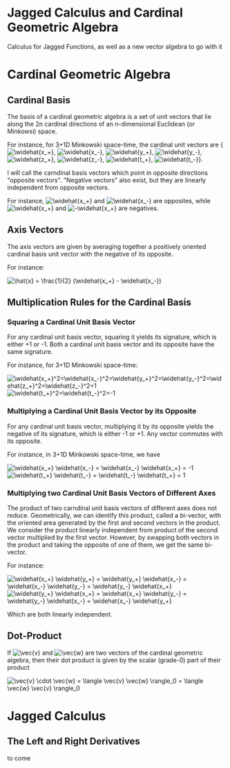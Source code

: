 # Jagged Calculus and Cardinal Geometric Algebra
Calculus for Jagged Functions, as well as a new vector algebra to go with it

# Cardinal Geometric Algebra

## Cardinal Basis
The basis of a cardinal geometric algebra is a set of unit vectors that lie along the 2n cardinal directions of an n-dimensional Euclidean (or Minkowsi) space.

For instance, for 3+1D Minkowski space-time, the cardinal unit vectors are {<img src="https://latex.codecogs.com/gif.latex?\widehat{x_&plus;}" title="\widehat{x_+}" />, <img src="https://latex.codecogs.com/gif.latex?\widehat{x_-}" title="\widehat{x_-}" />, <img src="https://latex.codecogs.com/gif.latex?\widehat{y_&plus;}" title="\widehat{y_+}" />, <img src="https://latex.codecogs.com/gif.latex?\widehat{y_-}" title="\widehat{y_-}" />, <img src="https://latex.codecogs.com/gif.latex?\widehat{z_&plus;}" title="\widehat{z_+}" />, <img src="https://latex.codecogs.com/gif.latex?\widehat{z_-}" title="\widehat{z_-}" />, <img src="https://latex.codecogs.com/gif.latex?\widehat{t_&plus;}" title="\widehat{t_+}" />, <img src="https://latex.codecogs.com/gif.latex?\widehat{t_-}" title="\widehat{t_-}" />}.

I will call the carndinal basis vectors which point in opposite directions "opposite vectors".  "Negative vectors" also exist, but they are linearly independent from opposite vectors.

For instance, <img src="https://latex.codecogs.com/gif.latex?\widehat{x_&plus;}" title="\widehat{x_+}" /> and <img src="https://latex.codecogs.com/gif.latex?\widehat{x_-}" title="\widehat{x_-}" /> are opposites, while <img src="https://latex.codecogs.com/gif.latex?\widehat{x_&plus;}" title="\widehat{x_+}" /> and <img src="https://latex.codecogs.com/gif.latex?-\widehat{x_&plus;}" title="-\widehat{x_+}" /> are negatives.

## Axis Vectors

The axis vectors are given by averaging together a positively oriented cardinal basis unit vector with the negative of its opposite.

For instance:

<img src="https://latex.codecogs.com/gif.latex?\hat{x}&space;=&space;\frac{1}{2}&space;(\widehat{x_&plus;}&space;-&space;\widehat{x_-})" title="\hat{x} = \frac{1}{2} (\widehat{x_+} - \widehat{x_-})" />


## Multiplication Rules for the Cardinal Basis

### Squaring a Cardinal Unit Basis Vector

For any cardinal unit basis vector, squaring it yields its signature, which is either +1 or -1.  Both a cardinal unit basis vector and its opposite have the same signature.

For instance, for 3+1D Minkowski space-time:

<img src="https://latex.codecogs.com/gif.latex?\widehat{x_&plus;}^2=\widehat{x_-}^2=\widehat{y_&plus;}^2=\widehat{y_-}^2=\widehat{z_&plus;}^2=\widehat{z_-}^2=1" title="\widehat{x_+}^2=\widehat{x_-}^2=\widehat{y_+}^2=\widehat{y_-}^2=\widehat{z_+}^2=\widehat{z_-}^2=1" />

<img src="https://latex.codecogs.com/gif.latex?\widehat{t_&plus;}^2=\widehat{t_-}^2=-1" title="\widehat{t_+}^2=\widehat{t_-}^2=-1" />

### Multiplying a Cardinal Unit Basis Vector by its Opposite

For any cardinal unit basis vector, multiplying it by its opposite yields the negative of its signature, which is either -1 or +1.  Any vector commutes with its opposite.

For instance, in 3+1D Minkowski space-time, we have

<img src="https://latex.codecogs.com/gif.latex?\widehat{x_&plus;}&space;\widehat{x_-}&space;=&space;\widehat{x_-}&space;\widehat{x_&plus;}&space;=&space;-1" title="\widehat{x_+} \widehat{x_-} = \widehat{x_-} \widehat{x_+} = -1" />

<img src="https://latex.codecogs.com/gif.latex?\widehat{t_&plus;}&space;\widehat{t_-}&space;=&space;\widehat{t_-}&space;\widehat{t_&plus;}&space;=&space;1" title="\widehat{t_+} \widehat{t_-} = \widehat{t_-} \widehat{t_+} = 1" />

### Multiplying two Cardinal Unit Basis Vectors of Different Axes

The product of two carndinal unit basis vectors of different axes does not reduce.  Geometrically, we can identify this product, called a bi-vector, with the oriented area generated by the first and second vectors in the product.  We consider the product linearly independent from product of the second vector multiplied by the first vector.  However, by swapping both vectors in the product and taking the opposite of one of them, we get the same bi-vector.

For instance:

<img src="https://latex.codecogs.com/gif.latex?\widehat{x_&plus;}&space;\widehat{y_&plus;}&space;=&space;\widehat{y_&plus;}&space;\widehat{x_-}&space;=&space;\widehat{x_-}&space;\widehat{y_-}&space;=&space;\widehat{y_-}&space;\widehat{x_&plus;}" title="\widehat{x_+} \widehat{y_+} = \widehat{y_+} \widehat{x_-} = \widehat{x_-} \widehat{y_-} = \widehat{y_-} \widehat{x_+}" />

<img src="https://latex.codecogs.com/gif.latex?\widehat{y_&plus;}&space;\widehat{x_&plus;}&space;=&space;\widehat{x_&plus;}&space;\widehat{y_-}&space;=&space;\widehat{y_-}&space;\widehat{x_-}&space;=&space;\widehat{x_-}&space;\widehat{y_&plus;}" title="\widehat{y_+} \widehat{x_+} = \widehat{x_+} \widehat{y_-} = \widehat{y_-} \widehat{x_-} = \widehat{x_-} \widehat{y_+}" />

Which are both linearly independent.


## Dot-Product

If <img src="https://latex.codecogs.com/gif.latex?\vec{v}" title="\vec{v}" /> and <img src="https://latex.codecogs.com/gif.latex?\vec{w}" title="\vec{w}" /> are two vectors of the cardinal geometric algebra, then their dot product is given by the scalar (grade-0) part of their product

<img src="https://latex.codecogs.com/gif.latex?\vec{v}&space;\cdot&space;\vec{w}&space;=&space;\langle&space;\vec{v}&space;\vec{w}&space;\rangle_0&space;=&space;\langle&space;\vec{w}&space;\vec{v}&space;\rangle_0" title="\vec{v} \cdot \vec{w} = \langle \vec{v} \vec{w} \rangle_0 = \langle \vec{w} \vec{v} \rangle_0" />


# Jagged Calculus

## The Left and Right Derivatives

to come
